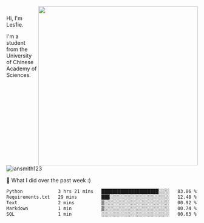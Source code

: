 <img align="right" src="https://github-readme-stats.vercel.app/api?username=iansmith123&show_icons=true&hide_border=true" width="420">

### 
Hi, I'm Les1ie. 

I'm a student from the University of Chinese Academy of Sciences.

<img src="https://komarev.com/ghpvc/?username=iansmith123" alt="iansmith123" />




🔭 What I did over the past week :)
<!--START_SECTION:waka-->

```txt
Python             3 hrs 21 mins   █████████████████████░░░░   83.86 %
Requirements.txt   29 mins         ███░░░░░░░░░░░░░░░░░░░░░░   12.48 %
Text               2 mins          ▒░░░░░░░░░░░░░░░░░░░░░░░░   00.92 %
Markdown           1 min           ▒░░░░░░░░░░░░░░░░░░░░░░░░   00.74 %
SQL                1 min           ░░░░░░░░░░░░░░░░░░░░░░░░░   00.63 %
```

<!--END_SECTION:waka-->


<!--
**IanSmith123/IanSmith123** is a ✨ _special_ ✨ repository because its `README.md` (this file) appears on your GitHub profile.
<img src="https://github.githubassets.com/images/spinners/octocat-spinner-64.gif">

Here are some ideas to get you started:

- 🔭 I’m currently working on ...
- 🌱 I’m currently learning ...
- 👯 I’m looking to collaborate on ...
- 🤔 I’m looking for help with ...
- 💬 Ask me about ...
- 📫 How to reach me: ...
- 😄 Pronouns: ...
- ⚡ Fun fact: ...
-->
